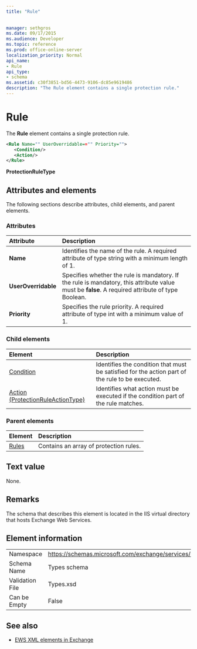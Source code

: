 ```yaml
---
title: "Rule"
 
 
manager: sethgros
ms.date: 09/17/2015
ms.audience: Developer
ms.topic: reference
ms.prod: office-online-server
localization_priority: Normal
api_name:
- Rule
api_type:
- schema
ms.assetid: c30f3851-bd56-4473-9106-dc85e9619486
description: "The Rule element contains a single protection rule."
---
```


# Rule

The **Rule** element contains a single protection rule. 
  
```XML
<Rule Name="" UserOverridable=="" Priority="">
   <Condition/>
   <Action/>
</Rule>
```

 **ProtectionRuleType**
## Attributes and elements

The following sections describe attributes, child elements, and parent elements.
  
### Attributes

|**Attribute**|**Description**|
|:-----|:-----|
|**Name** <br/> |Identifies the name of the rule. A required attribute of type string with a minimum length of 1.  <br/> |
|**UserOverridable** <br/> |Specifies whether the rule is mandatory. If the rule is mandatory, this attribute value must be **false**. A required attribute of type Boolean.  <br/> |
|**Priority** <br/> |Specifies the rule priority. A required attribute of type int with a minimum value of 1.  <br/> |
   
### Child elements

|**Element**|**Description**|
|:-----|:-----|
|[Condition](condition.md) <br/> |Identifies the condition that must be satisfied for the action part of the rule to be executed.  <br/> |
|[Action (ProtectionRuleActionType)](action-protectionruleactiontype.md) <br/> |Identifies what action must be executed if the condition part of the rule matches.  <br/> |
   
### Parent elements

|**Element**|**Description**|
|:-----|:-----|
|[Rules ](rules-ex15websvcsotherref.md) <br/> |Contains an array of protection rules.  <br/> |
   
## Text value

None.
  
## Remarks

The schema that describes this element is located in the IIS virtual directory that hosts Exchange Web Services.
  
## Element information

|||
|:-----|:-----|
|Namespace  <br/> |https://schemas.microsoft.com/exchange/services/2006/types  <br/> |
|Schema Name  <br/> |Types schema  <br/> |
|Validation File  <br/> |Types.xsd  <br/> |
|Can be Empty  <br/> |False  <br/> |
   
## See also



- [EWS XML elements in Exchange](ews-xml-elements-in-exchange.md)

